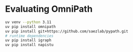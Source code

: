 # Evaluating OmniPath

```bash
uv venv --python 3.11
uv pip install omnipath
uv pip install git+https://github.com/saezlab/pypath.git
# runtime dependencies
uv pip install igraph
uv pip install napistu
```